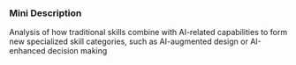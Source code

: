 ### Mini Description

Analysis of how traditional skills combine with AI-related capabilities to form new specialized skill categories, such as AI-augmented design or AI-enhanced decision making
